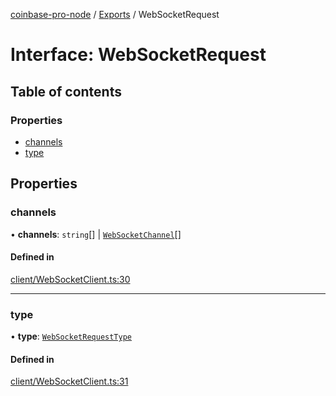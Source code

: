 [coinbase-pro-node](../README.md) / [Exports](../modules.md) / WebSocketRequest

# Interface: WebSocketRequest

## Table of contents

### Properties

- [channels](WebSocketRequest.md#channels)
- [type](WebSocketRequest.md#type)

## Properties

### channels

• **channels**: `string`[] \| [`WebSocketChannel`](WebSocketChannel.md)[]

#### Defined in

[client/WebSocketClient.ts:30](https://github.com/bennycode/coinbase-pro-node/blob/15253ed/src/client/WebSocketClient.ts#L30)

---

### type

• **type**: [`WebSocketRequestType`](../enums/WebSocketRequestType.md)

#### Defined in

[client/WebSocketClient.ts:31](https://github.com/bennycode/coinbase-pro-node/blob/15253ed/src/client/WebSocketClient.ts#L31)
